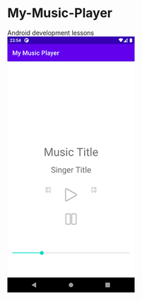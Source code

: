 # My-Music-Player

Android development lessons<br>
![Screenshot](https://github.com/m2288/My-Music-Player/blob/4aeb956fb312c28beee61282f98bfedb42dbbfbc/Screenshot_1663962878.png)


